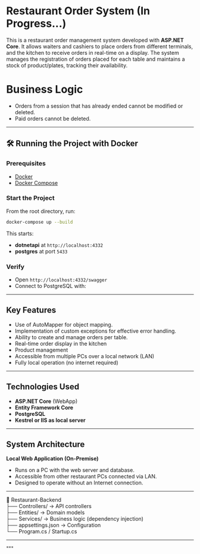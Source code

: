 # Restaurant Order System (In Progress...)

This is a restaurant order management system developed with **ASP.NET Core**. It allows waiters and cashiers to place orders from different terminals, and the kitchen to receive orders in real-time on a display. The system manages the registration of orders placed for each table and maintains a stock of product/plates, tracking their availability.

# Business Logic
- Orders from a session that has already ended cannot be modified or deleted.
- Paid orders cannot be deleted.

---

## 🛠 Running the Project with Docker

### Prerequisites
- [Docker](https://www.docker.com/)
- [Docker Compose](https://docs.docker.com/compose/)

### Start the Project

From the root directory, run:

```bash
docker-compose up --build
```

This starts:
- **dotnetapi** at `http://localhost:4332`
- **postgres** at port `5433`

### Verify

- Open `http://localhost:4332/swagger` 
- Connect to PostgreSQL with:

---
## Key Features
- Use of AutoMapper for object mapping.
- Implementation of custom exceptions for effective error handling.
- Ability to create and manage orders per table.
- Real-time order display in the kitchen
- Product management  
- Accessible from multiple PCs over a local network (LAN)  
- Fully local operation (no internet required)  

---

## Technologies Used

- **ASP.NET Core** (WebApp)  
- **Entity Framework Core**  
- **PostgreSQL**  
- **Kestrel or IIS as local server**  

---

## System Architecture

**Local Web Application (On-Premise)**  
- Runs on a PC with the web server and database.  
- Accessible from other restaurant PCs connected via LAN.  
- Designed to operate without an Internet connection.  

---

📁 Restaurant-Backend  
├── Controllers/         → API controllers  
├── Entities/            → Domain models  
├── Services/            → Business logic (dependency injection)  
├── appsettings.json     → Configuration  
└── Program.cs / Startup.cs  

---

<!-- ## 📍 Current Project Status  
- ✅ Basic ordering and kitchen functionality  
- ✅ Product module  
- 🔜 User login and access control  
- 🔜 Sales reports  
- 🔜 Mobile or tablet interface --!>
"""
